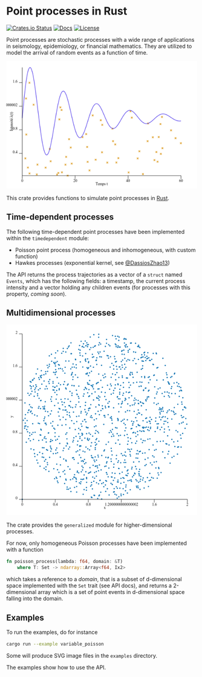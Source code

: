 # Point processes in Rust

[![Crates.io Status](https://img.shields.io/crates/v/point_process.svg)](https://crates.io/crates/point_process)
[![Docs](https://docs.rs/point_process/badge.svg)](https://docs.rs/point_process)
[![License](https://img.shields.io/badge/license-MIT-blue.svg)](https://raw.githubusercontent.com/ManifoldFR/point-process-rust/master/LICENSE)

Point processes are stochastic processes with a wide range of applications in seismology, epidemiology, or financial mathematics. They are utilized to model the arrival of random events as a function of time.

![variablepoisson](variable_poisson.png)

This crate provides functions to simulate point processes in [Rust](https://rust-lang.org).

## Time-dependent processes

The following time-dependent point processes have been implemented within the `timedependent` module:

* Poisson point process (homogeneous and inhomogeneous, with custom function)
* Hawkes processes (exponential kernel, see [@DassiosZhao13])

The API returns the process trajectories as a vector of a `struct` named `Events`, which has the following fields: a timestamp, the current process intensity and a vector holding any children events (for processes with this property, *coming soon*).

## Multidimensional processes

![2dpoisson_circle](2d_poisson.circle.png)

The crate provides the `generalized` module for higher-dimensional processes.

For now, only homogeneous Poisson processes have been implemented with a function

```rust
fn poisson_process(lambda: f64, domain: &T)
    where T: Set -> ndarray::Array<f64, Ix2>
```

which takes a reference to a _domain_, that is a subset of d-dimensional space implemented with the `Set` trait (see API docs), and returns a 2-dimensional array which is a set of point events in d-dimensional space falling into the domain.

## Examples

To run the examples, do for instance

```bash
cargo run --example variable_poisson
```

Some will produce SVG image files in the `examples` directory.

The examples show how to use the API.

[@DassiosZhao13]: http://eprints.lse.ac.uk/51370/1/Dassios_exact_simulation_hawkes.pdf "Exact simulation of Hawkes process with exponentially decaying intensity"